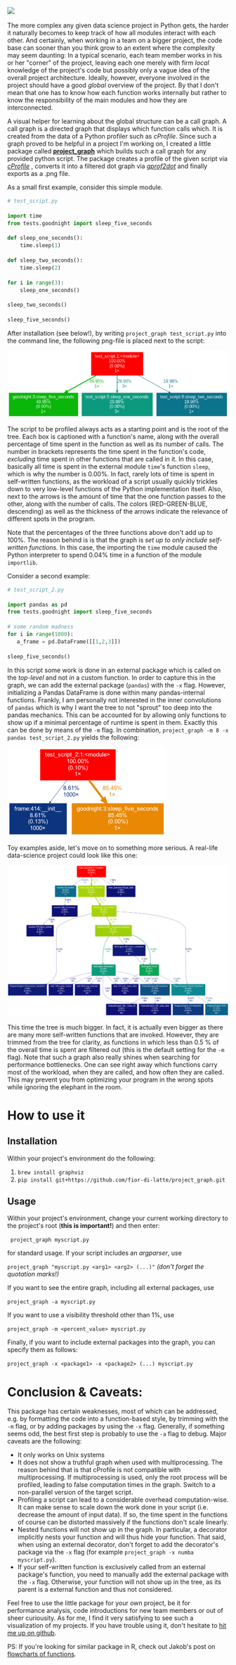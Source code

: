 ![](unsplash.com_photos_g3WFiDK5PQ0.jpg?raw=true)

The more complex any given data science project in Python gets, the harder it naturally becomes to keep track of how all modules interact with each other. And certainly, when working in a team on a bigger project, the code base can sooner than you think grow to an extent where the complexity may seem daunting: In a typical scenario, each team member works in his or her "corner" of the project, leaving each one merely with firm *local* knowledge of the project's code but possibly only a vague idea of the overall project architecture. Ideally, however, everyone involved in the project should have a good *global*  overview of the project. By that I don't mean that one has to know how each function works internally but rather to know the responsibility of the main modules and how they are interconnected. 

A visual helper for learning about the global structure can be a call graph. A call graph is a directed graph that displays which function calls which. It is created from the data of a Python profiler such as *cProfile*. Since such a graph proved to be helpful in a project I'm working on, I created a little package called [**project_graph**](https://github.com/fior-di-latte/project_graph) which builds such a call graph for any provided python script. The package creates a profile of the given script via [*cProfile*](https://docs.python.org/3/library/profile.html) , converts it into a filtered dot graph via [*gprof2dot*](https://github.com/jrfonseca/gprof2dot) and finally exports as a .png file.

As a small first example, consider this simple module.

```python
# test_script.py

import time
from tests.goodnight import sleep_five_seconds

def sleep_one_seconds():
    time.sleep(1)

def sleep_two_seconds():
    time.sleep(2)

for i in range(3):
    sleep_one_seconds()

sleep_two_seconds()

sleep_five_seconds()
```

After installation (see below!), by writing `project_graph test_script.py` into the command line, the following png-file is placed next to the script:

![A small module's callgraph](small_example.png)

The script to be profiled always acts as a starting point and is the root of the tree. Each box is captioned with a function's name, along with the overall percentage of time spent in the function as well as its number of calls. The number in brackets represents the time spent in the function's code, *excluding* time spent in other functions that are called in it. In this case, basically all time is spent in the external module `time`'s function `sleep`, which is why the number is 0.00%. In fact, rarely lots of time is spent in self-written functions, as the workload of a script usually quickly trickles down to very low-level functions of the Python implementation itself.  Also, next to the arrows is the amount of time that the one function passes to the other, along with the number of calls.  The colors (RED-GREEN-BLUE, descending) as well as the thickness of the arrows indicate the relevance of different spots in the program.

Note that the percentages of the three functions above don't add up to 100%. The reason behind is is that the graph is *set up to only include self-written functions.*  In this case, the importing the `time` module caused the Python interpreter to spend 0.04% time in a function of the module `importlib`.

Consider a second example:

```python
# test_script_2.py

import pandas as pd
from tests.goodnight import sleep_five_seconds

# some random madness
for i in range(1000):
   a_frame = pd.DataFrame([[1,2,3]])

sleep_five_seconds()
```

In this script some work is done in an external package which is called on the *top-level* and not *in* a custom function. In order to capture this in the graph, we can add the external package (`pandas`)  with the `-x` flag. However, initializing a Pandas DataFrame is done within many pandas-internal functions. Frankly, I am personally not interested in the inner convolutions of `pandas`  which is why I want the tree to not "sprout" too deep into the pandas mechanics. This can be accounted for by allowing only functions to show up if a minimal percentage of runtime is spent in them. Exactly this can be done by means of the `-m` flag. In combination, `project_graph -m 8 -x pandas test_script_2.py` yields the following:

![A small module's callgraph](intermediate_example.png)



Toy examples aside, let's move on to something more serious. A real-life data-science project could look like this one:

![Real-Life-example](big_example.png)

This time the tree is much bigger. In fact, it is actually even bigger as  there are many more self-written functions that are invoked. However, they are trimmed from the tree for clarity, as functions in which less than 0.5 % of the overall time is spent are filtered out (this is the default setting for the `-m` flag). Note that such a graph also really shines when searching for performance bottlenecks. One can see right away which functions carry most of the workload, when they are called, and how often they are called. This may prevent you from optimizing your program in the wrong spots while ignoring the elephant in the room.

# How to use it

## Installation

Within your project's environment do the following:

1. `brew install graphviz`
2. `pip install git+https://github.com/fior-di-latte/project_graph.git`

## Usage 

Within your project's environment, change your current working directory to the project's root (**this is important!**) and then enter:

` project_graph myscript.py`

for standard usage. If your script includes an *argparser*, use

`project_graph "myscript.py <arg1> <arg2> (...)"`  *(don't forget the quotation marks!)*

If you want to see the entire graph, including all external packages, use

`project_graph -a myscript.py`

If you want to use a visibility threshold other than 1%, use

`project_graph -m <percent_value> myscript.py`

Finally, if you want to include external packages into the graph, you can specify them as follows:

`project_graph -x <package1> -x <package2> (...) myscript.py`

# Conclusion & Caveats:

This package has certain weaknesses, most of which can be addressed, e.g. by formatting the code into a function-based style, by trimming with the `-m` flag, or by adding packages by using the `-x` flag. Generally, if something seems odd, the best first step is probably to use the `-a` flag to debug. Major caveats are the following:

* It only works on Unix systems
* It does not show a truthful graph when used with multiprocessing. The reason behind that is that cProfile is not compatible with multiprocessing. If multiprocessing is used, only the root process will be profiled, leading to false computation times in the graph. Switch to a non-parallel version of the target script.
* Profiling a script can lead to a considerable overhead computation-wise. It can make sense to scale down the work done in your script (i.e. decrease the amount of input data). If so, the time spent in the functions of course can be distorted massively if the functions don't scale linearly.
* Nested functions will not show up in the graph. In particular, a decorator implicitly nests your function and will thus hide your function. That said, when using an external decorator, don't forget to add the decorator's package via the  `-x` flag (for example `project_graph -x numba myscript.py`).
* If your self-written function is exclusively called from an external package's function, you need to manually add the external package with the `-x` flag. Otherwise, your function will not show up in the tree, as its parent is a external function and thus not considered.

Feel free to use the little package for your own project, be it for performance analysis, code introductions for new team members or out of sheer curiousity. As for me, I find it very satisfying to see such a visualization of my projects. If you have trouble using it, don't hesitate to [hit me up on github](https://github.com/fior-di-latte/project_graph/).

PS: If you're looking for similar package in R, check out Jakob's post on [flowcharts of functions](https://www.statworx.com/de/blog/flowcharts-of-functions).